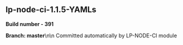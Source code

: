 ## lp-node-ci-1.1.5-YAMLs

**Build number - 391**

**Branch: master**\n\n Committed automatically by LP-NODE-CI module